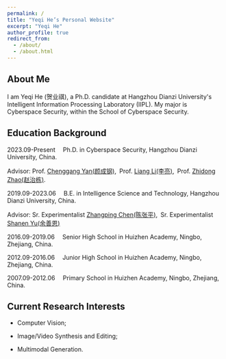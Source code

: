 ```yaml
---
permalink: /
title: "Yeqi He’s Personal Website"
excerpt: "Yeqi He"
author_profile: true
redirect_from: 
  - /about/
  - /about.html
---
```


About Me
------

I am Yeqi He (贺业祺), a Ph.D. candidate at Hangzhou Dianzi University's Intelligent Information Processing Laboratory (IIPL).​ My major is Cyberspace Security, within the School of Cyberspace Security.

Education Background
------

2023.09-Present  &ensp;&ensp;Ph.D. in Cyberspace Security, Hangzhou Dianzi University, China.

Advisor: Prof. [Chenggang Yan(颜成钢)](https://faculty.hdu.edu.cn/txgxxy/ycg/main.htm),&ensp;Prof. [Liang Li(李亮)](https://vipl.ict.ac.cn/people/lliang/),&ensp;Prof. [Zhidong Zhao(赵治栋)](https://faculty.hdu.edu.cn/wlkjaqxy/zzd/main.htm).

2019.09-2023.06  &ensp;&ensp;B.E. in Intelligence Science and Technology, Hangzhou Dianzi University, China.

Advisor: Sr. Experimentalist [Zhangping Chen(陈张平)](https://faculty.hdu.edu.cn/zdhxy/czp/main.htm),&ensp;Sr. Experimentalist [Shanen Yu(余善恩)](https://faculty.hdu.edu.cn/zdhxy/yse/main.htm)

2016.09-2019.06  &ensp;&ensp;Senior High School in Huizhen Academy, Ningbo, Zhejiang, China.

2012.09-2016.06  &ensp;&ensp;Junior High School in Huizhen Academy, Ningbo, Zhejiang, China.

2007.09-2012.06  &ensp;&ensp;Primary School in Huizhen Academy, Ningbo, Zhejiang, China.

Current Research Interests
------

- Computer Vision;

- Image/Video Synthesis and Editing;

- Multimodal Generation.
